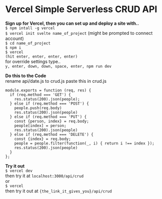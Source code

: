 # Vercel Simple Serverless CRUD API
   
**Sign up for Vercel, then you can set up and deploy a site with..**   
`$ npm intall -g vercel`   
`$ vercel init svelte name_of_project` (might be prompted to connect account)   
`$ cd name_of_project`   
`$ npm i`   
`$ vercel`   
`(hit enter, enter, enter, enter)`   
for override settings type..   
`y, enter, down, down, space, enter, npm run dev`   
   
**Do this to the Code**   
rename api/date.js to crud.js
paste this in crud.js

```let people = [{name: 'Patrick'}, {name: 'Sandy'}, {name: 'Bob'}]
module.exports = function (req, res) {
  if (req.method === 'GET') {
    res.status(200).json(people);
  } else if (req.method === 'POST') {
    people.push(req.body)
    res.status(200).json(people)
  } else if (req.method === 'PUT') {
    const {person, index} = req.body;
    people[index] = person;
    res.status(200).json(people)
  } else if (req.method === 'DELETE') {
    const {index} = req.body;
    people = people.filter(function(_, i) { return i !== index });
    res.status(200).json(people)
  }
};
```
   
**Try it out**   
`$ vercel dev`    
then try it at `localhost:3000/api/crud`   
or    
`$ vercel`   
then try it out at `{the_link_it_gives_you}/api/crud`   
